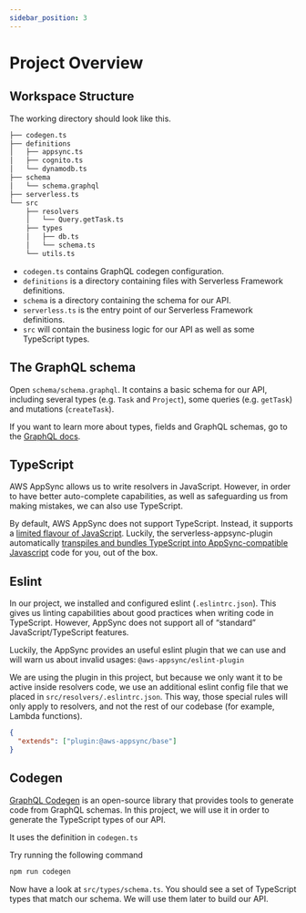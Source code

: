 ```yaml
---
sidebar_position: 3
---
```


# Project Overview

## Workspace Structure

The working directory should look like this.

```bash
├── codegen.ts
├── definitions
│   ├── appsync.ts
│   ├── cognito.ts
│   └── dynamodb.ts
├── schema
│   └── schema.graphql
├── serverless.ts
└── src
    ├── resolvers
    │   └── Query.getTask.ts
    ├── types
    │   ├── db.ts
    │   └── schema.ts
    └── utils.ts
```

- `codegen.ts` contains GraphQL codegen configuration.
- `definitions` is a directory containing files with Serverless Framework definitions.
- `schema` is a directory containing the schema for our API.
- `serverless.ts` is the entry point of our Serverless Framework definitions.
- `src` will contain the business logic for our API as well as some TypeScript types.

## The GraphQL schema

Open `schema/schema.graphql`. It contains a basic schema for our API, including several types (e.g. `Task` and `Project`), some queries (e.g. `getTask`) and mutations (`createTask`).

If you want to learn more about types, fields and GraphQL schemas, go to the [GraphQL docs](https://graphql.org/learn/schema/#object-types-and-fields).

## TypeScript

AWS AppSync allows us to write resolvers in JavaScript. However, in order to have better auto-complete capabilities, as well as safeguarding us from making mistakes, we can also use TypeScript.

By default, AWS AppSync does not support TypeScript. Instead, it supports a [limited flavour of JavaScript](https://blog.graphbolt.dev/everything-you-should-know-about-the-appsync-javascript-pipeline-resolvers). Luckily, the serverless-appsync-plugin automatically [transpiles and bundles TypeScript into AppSync-compatible Javascript](https://github.com/sid88in/serverless-appsync-plugin/blob/master/doc/general-config.md#Esbuild) code for you, out of the box.

## Eslint

In our project, we installed and configured eslint (`.eslintrc.json`). This gives us linting capabilities about good practices when writing code in TypeScript. However, AppSync does not support all of “standard” JavaScript/TypeScript features.

Luckily, the AppSync provides an useful eslint plugin that we can use and will warn us about invalid usages: `@aws-appsync/eslint-plugin`

We are using the plugin in this project, but because we only want it to be active inside resolvers code, we use an additional eslint config file that we placed in `src/resolvers/.eslintrc.json`. This way, those special rules will only apply to resolvers, and not the rest of our codebase (for example, Lambda functions).

```json
{
  "extends": ["plugin:@aws-appsync/base"]
}
```

## Codegen

[GraphQL Codegen](https://the-guild.dev/graphql/codegen) is an open-source library that provides tools to generate code from GraphQL schemas. In this project, we will use it in order to generate the TypeScript types of our API.

It uses the definition in `codegen.ts`

Try running the following command

```bash
npm run codegen
```

Now have a look at `src/types/schema.ts`. You should see a set of TypeScript types that match our schema. We will use them later to build our API.
